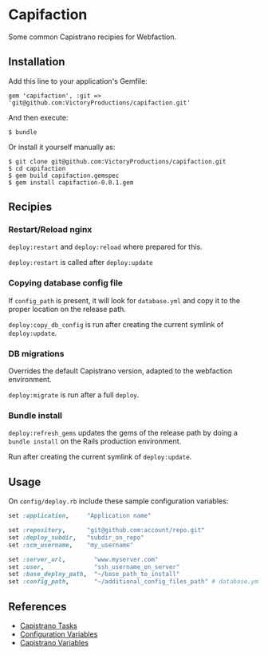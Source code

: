 # Capifaction

Some common Capistrano recipies for Webfaction.

## Installation

Add this line to your application's Gemfile:

    gem 'capifaction', :git => 'git@github.com:VictoryProductions/capifaction.git'

And then execute:

    $ bundle

Or install it yourself manually as:

    $ git clone git@github.com:VictoryProductions/capifaction.git
    $ cd capifaction
    $ gem build capifaction.gemspec
    $ gem install capifaction-0.0.1.gem 

## Recipies

### Restart/Reload nginx
`deploy:restart` and `deploy:reload` where prepared for this.

`deploy:restart` is called after `deploy:update`

### Copying database config file
If `config_path` is present, it will look for `database.yml` and copy it
to the proper location on the release path.

`deploy:copy_db_config` is run after creating the current symlink of `deploy:update`.

### DB migrations
Overrides the default Capistrano version, adapted to the webfaction environment.

`deploy:migrate` is run after a full `deploy`.

### Bundle install
`deploy:refresh_gems` updates the gems of the release path by doing a
`bundle install` on the Rails production environment.

Run after creating the current symlink of `deploy:update`.


## Usage

On `config/deploy.rb` include these sample configuration variables:

```ruby
set :application,     "Application name"

set :repository,      "git@github.com:account/repo.git"
set :deploy_subdir,   "subdir_on_repo"
set :scm_username,    "my_username"

set :server_url,        "www.myserver.com"
set :user,              "ssh_username_on_server"
set :base_deploy_path,  "~/base_path_to_install"
set :config_path,       "~/additional_config_files_path" # database.yml
```

## References

* [Capistrano Tasks](https://github.com/capistrano/capistrano/wiki/Capistrano-Tasks)
* [Configuration Variables](https://github.com/capistrano/capistrano/wiki/2.x-Significant-Configuration-Variables)
* [Capistrano Variables](http://theadmin.org/articles/capistrano-variables/)
